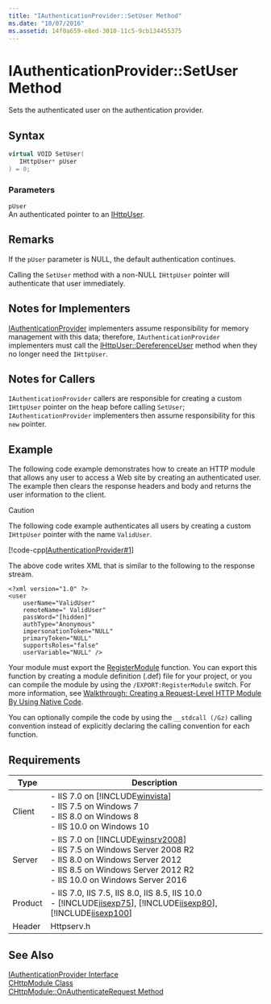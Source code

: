 ```yaml
---
title: "IAuthenticationProvider::SetUser Method"
ms.date: "10/07/2016"
ms.assetid: 14f0a659-e8ed-3010-11c5-9cb134455375
---
```

# IAuthenticationProvider::SetUser Method
Sets the authenticated user on the authentication provider.  
  
## Syntax  
  
```cpp  
virtual VOID SetUser(  
   IHttpUser* pUser  
) = 0;  
```  
  
### Parameters  
 `pUser`  
 An authenticated pointer to an [IHttpUser](../../web-development-reference/native-code-api-reference/ihttpuser-interface.md).  
  
## Remarks  
 If the `pUser` parameter is NULL, the default authentication continues.  
  
 Calling the `SetUser` method with a non-NULL `IHttpUser` pointer will authenticate that user immediately.  
  
## Notes for Implementers  
 [IAuthenticationProvider](../../web-development-reference/native-code-api-reference/iauthenticationprovider-interface.md) implementers assume responsibility for memory management with this data; therefore, `IAuthenticationProvider` implementers must call the [IHttpUser::DereferenceUser](../../web-development-reference/native-code-api-reference/ihttpuser-dereferenceuser-method.md) method when they no longer need the `IHttpUser`.  
  
## Notes for Callers  
 `IAuthenticationProvider` callers are responsible for creating a custom `IHttpUser` pointer on the heap before calling `SetUser`; `IAuthenticationProvider` implementers then assume responsibility for this `new` pointer.  
  
## Example  
 The following code example demonstrates how to create an HTTP module that allows any user to access a Web site by creating an authenticated user. The example then clears the response headers and body and returns the user information to the client.  
  
> [!CAUTION]
>  The following code example authenticates all users by creating a custom `IHttpUser` pointer with the name `ValidUser`.  
  
 [!code-cpp[IAuthenticationProvider#1](../../../samples/snippets/cpp/VS_Snippets_IIS/IIS7/IAuthenticationProvider/cpp/SetUser.cpp#1)]  
  
 The above code writes XML that is similar to the following to the response stream.  
  
```  
<?xml version="1.0" ?>  
<user   
    userName="ValidUser"   
    remoteName=" ValidUser"   
    passWord="[hidden]"   
    authType="Anonymous"   
    impersonationToken="NULL"   
    primaryToken="NULL"   
    supportsRoles="false"   
    userVariable="NULL" />  
```  
  
 Your module must export the [RegisterModule](../../web-development-reference/native-code-api-reference/pfn-registermodule-function.md) function. You can export this function by creating a module definition (.def) file for your project, or you can compile the module by using the `/EXPORT:RegisterModule` switch. For more information, see [Walkthrough: Creating a Request-Level HTTP Module By Using Native Code](../../web-development-reference/native-code-development-overview/walkthrough-creating-a-request-level-http-module-by-using-native-code.md).  
  
 You can optionally compile the code by using the `__stdcall (/Gz)` calling convention instead of explicitly declaring the calling convention for each function.  
  
## Requirements  
  
|Type|Description|  
|----------|-----------------|  
|Client|-   IIS 7.0 on [!INCLUDE[winvista](../../wmi-provider/includes/winvista-md.md)]<br />-   IIS 7.5 on Windows 7<br />-   IIS 8.0 on Windows 8<br />-   IIS 10.0 on Windows 10|  
|Server|-   IIS 7.0 on [!INCLUDE[winsrv2008](../../wmi-provider/includes/winsrv2008-md.md)]<br />-   IIS 7.5 on Windows Server 2008 R2<br />-   IIS 8.0 on Windows Server 2012<br />-   IIS 8.5 on Windows Server 2012 R2<br />-   IIS 10.0 on Windows Server 2016|  
|Product|-   IIS 7.0, IIS 7.5, IIS 8.0, IIS 8.5, IIS 10.0<br />-   [!INCLUDE[iisexp75](../../web-development-reference/native-code-api-reference/includes/iisexp75-md.md)], [!INCLUDE[iisexp80](../../web-development-reference/native-code-api-reference/includes/iisexp80-md.md)], [!INCLUDE[iisexp100](../../web-development-reference/native-code-api-reference/includes/iisexp100-md.md)]|  
|Header|Httpserv.h|  
  
## See Also  
 [IAuthenticationProvider Interface](../../web-development-reference/native-code-api-reference/iauthenticationprovider-interface.md)   
 [CHttpModule Class](../../web-development-reference/native-code-api-reference/chttpmodule-class.md)   
 [CHttpModule::OnAuthenticateRequest Method](../../web-development-reference/native-code-api-reference/chttpmodule-onauthenticaterequest-method.md)
